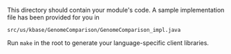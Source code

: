 This directory should contain your module's code.
A sample implementation file has been provided for you in

```src/us/kbase/GenomeComparison/GenomeComparison_impl.java```

Run `make` in the root to generate your language-specific client libraries.
